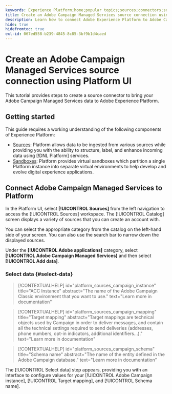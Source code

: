 ```yaml
---
keywords: Experience Platform;home;popular topics;sources;connectors;source connectors;campaign;campaign managed services
title: Create an Adobe Campaign Managed Services source connection using Platform UI
description: Learn how to connect Adobe Experience Platform to Adobe Campaign Managed Services using Platform UI.
hide: true
hidefromtoc: true
exl-id: 067ed558-b239-4845-8c85-3bf9b1d4caed
---
```

# Create an Adobe Campaign Managed Services source connection using Platform UI

This tutorial provides steps to create a source connector to bring your Adobe Campaign Managed Services data to Adobe Experience Platform.

## Getting started

This guide requires a working understanding of the following components of Experience Platform:

* [Sources](../../../../home.md): Platform allows data to be ingested from various sources while providing you with the ability to structure, label, and enhance incoming data using [!DNL Platform] services.
* [Sandboxes](../../../../../sandboxes/home.md): Platform provides virtual sandboxes which partition a single Platform instance into separate virtual environments to help develop and evolve digital experience applications.

## Connect Adobe Campaign Managed Services to Platform

In the Platform UI, select **[!UICONTROL Sources]** from the left navigation to access the [!UICONTROL Sources] workspace. The [!UICONTROL Catalog] screen displays a variety of sources that you can create an account with.

You can select the appropriate category from the catalog on the left-hand side of your screen. You can also use the search bar to narrow down the displayed sources.

Under the **[!UICONTROL Adobe applications]** category, select **[!UICONTROL Adobe Campaign Managed Services]** and then select **[!UICONTROL Add data]**.

### Select data {#select-data}

>[!CONTEXTUALHELP]
>id="platform_sources_campaign_instance"
>title="ACC Instance"
>abstract="The name of the Adobe Campaign Classic environment that you want to use."
>text="Learn more in documentation"

>[!CONTEXTUALHELP]
>id="platform_sources_campaign_mapping"
>title="Target mapping"
>abstract="Target mappings are technical objects used by Campaign in order to deliver messages, and contain all the technical settings required to send deliveries (addresses, phone numbers, opt-in indicators, additional identifiers…)."
>text="Learn more in documentation"

>[!CONTEXTUALHELP]
>id="platform_sources_campaign_schema"
>title="Schema name"
>abstract="The name of the entity defined in the Adobe Campaign database."
>text="Learn more in documentation"

The [!UICONTROL Select data] step appears, providing you with an interface to configure values for your [!UICONTROL Adobe Campaign instance], [!UICONTROL Target mapping], and [!UICONTROL Schema name].
